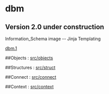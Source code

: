 # __dbm__
## Version 2.0 under construction

Information_Schema image -- Jinja Templating

[dbm.1](https://github.com/OpenJ92/dbm)

##Objects : [src/objects](https://github.com/OpenJ92/__dbm__/tree/master/src/objects)

##Structures : [src/struct](https://github.com/OpenJ92/__dbm__/tree/master/src/struct)

##Connect : [src/connect](https://github.com/OpenJ92/__dbm__/tree/master/src/connect)

##Context : [src/context](https://github.com/OpenJ92/__dbm__/tree/master/src)

